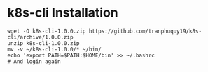 # k8s-cli Installation

```shell
wget -O k8s-cli-1.0.0.zip https://github.com/tranphuquy19/k8s-cli/archive/1.0.0.zip
unzip k8s-cli-1.0.0.zip
mv -v ~/k8s-cli-1.0.0/* ~/bin/
echo 'export PATH=$PATH:$HOME/bin' >> ~/.bashrc
# And login again
```
